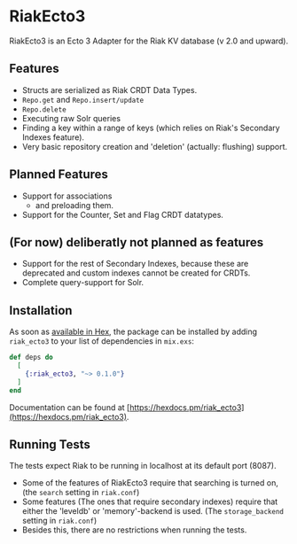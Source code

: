 # RiakEcto3

RiakEcto3 is an Ecto 3 Adapter for the Riak KV database (v 2.0 and upward).

## Features

- Structs are serialized as Riak CRDT Data Types.
- `Repo.get`  and `Repo.insert/update`
- `Repo.delete`
- Executing raw Solr queries
- Finding a key within a range of keys (which relies on Riak's Secondary Indexes feature).
- Very basic repository creation and 'deletion' (actually: flushing) support.

## Planned Features

- Support for associations
  - and preloading them.
- Support for the Counter, Set and Flag CRDT datatypes.

## (For now) deliberatly not planned as features

- Support for the rest of Secondary Indexes, because these are deprecated and custom indexes cannot be created for CRDTs.
- Complete query-support for Solr.

## Installation

As soon as [available in Hex](https://hex.pm/docs/publish), the package can be installed
by adding `riak_ecto3` to your list of dependencies in `mix.exs`:

```elixir
def deps do
  [
    {:riak_ecto3, "~> 0.1.0"}
  ]
end
```

Documentation can be found at [https://hexdocs.pm/riak_ecto3](https://hexdocs.pm/riak_ecto3).

## Running Tests

The tests expect Riak to be running in localhost at its default port (8087).
- Some of the features of RiakEcto3 require that searching is turned on, (the `search` setting in `riak.conf`)
- Some features (The ones that require secondary indexes) require that either the 'leveldb' or 'memory'-backend is used. (The `storage_backend` setting in `riak.conf`)
- Besides this, there are no restrictions when running the tests.

